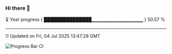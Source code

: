### Hi there 👋

⏳ Year progress { ███████████████▁▁▁▁▁▁▁▁▁▁▁▁▁▁▁ } 50.57 %

---

⏰ Updated on Fri, 04 Jul 2025 13:47:28 GMT

![Progress Bar CI](https://github.com/IshwaranRudhara/GIT-ACTION/workflows/Progress%20Bar%20CI/badge.svg)
